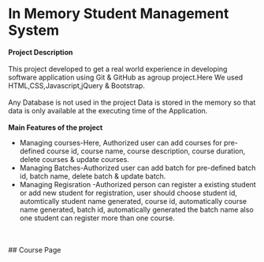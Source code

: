 # In Memory Student Management System
 
**Project Description**
<br/>
<br/>
This project developed to get a real world experience in developing software application using Git & GitHub as agroup project.Here We used HTML,CSS,Javascript,jQuery & Bootstrap. 
<br/>
<br/>
Any Database is not used in the project Data is stored in the memory so that data is only available at the executing time of the Application. 
<br/>
<br/>
**Main Features of the project**
<br/>
* Managing courses-Here, Authorized user can add courses for pre-defined course id, course name, course description, course duration, delete courses & update courses.
* Managing Batches-Authorized user can add batch for pre-defined batch id, batch name, delete batch & update batch.
* Managing Regisration -Authorized person can register a existing student or add new student for registration, user should choose student id, automtically student name generated, course id, automatically course name generated, batch id, automatically generated the batch name also one student can register more than one course.
<br/>
<br/>
## Course Page
<br/>

